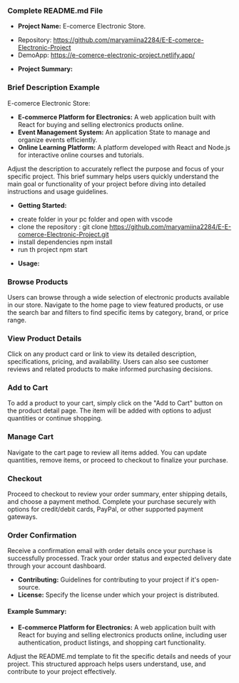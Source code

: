 
### Complete README.md File


- **Project Name:** E-comerce Electronic Store.
* Repository: https://github.com/maryamiina2284/E-E-comerce-Electronic-Project
* DemoApp: https://e-comerce-electronic-project.netlify.app/
- **Project Summary:** 
### Brief Description Example

E-comerce Electronic Store:

- **E-commerce Platform for Electronics:** A web application built with React for buying and selling electronics products online.
- **Event Management System:** An application State to manage and organize events efficiently.
- **Online Learning Platform:** A platform developed with React and Node.js for interactive online courses and tutorials.

Adjust the description to accurately reflect the purpose and focus of your specific project. This brief summary helps users quickly understand the main goal or functionality of your project before diving into detailed instructions and usage guidelines.

- **Getting Started:** 
* create folder in your pc folder and open with vscode 
* clone the repository : git clone https://github.com/maryamiina2284/E-E-comerce-Electronic-Project.git
* install dependencies npm install
* run th project npm start

- **Usage:** 

### Browse Products

Users can browse through a wide selection of electronic products available in our store. Navigate to the home page to view featured products, or use the search bar and filters to find specific items by category, brand, or price range.

### View Product Details

Click on any product card or link to view its detailed description, specifications, pricing, and availability. Users can also see customer reviews and related products to make informed purchasing decisions.

### Add to Cart

To add a product to your cart, simply click on the "Add to Cart" button on the product detail page. The item will be added with options to adjust quantities or continue shopping.

### Manage Cart

Navigate to the cart page to review all items added. You can update quantities, remove items, or proceed to checkout to finalize your purchase.

### Checkout

Proceed to checkout to review your order summary, enter shipping details, and choose a payment method. Complete your purchase securely with options for credit/debit cards, PayPal, or other supported payment gateways.


### Order Confirmation

Receive a confirmation email with order details once your purchase is successfully processed. Track your order status and expected delivery date through your account dashboard.


- **Contributing:** Guidelines for contributing to your project if it's open-source.
- **License:** Specify the license under which your project is distributed.

#### Example Summary:

- **E-commerce Platform for Electronics:** A web application built with React for buying and selling electronics products online, including user authentication, product listings, and shopping cart functionality.

Adjust the README.md template to fit the specific details and needs of your project. This structured approach helps users understand, use, and contribute to your project effectively.

